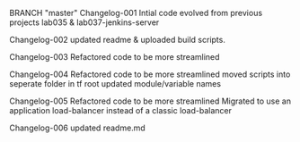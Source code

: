 BRANCH "master" 
Changelog-001
Intial code evolved from previous projects lab035 & lab037-jenkins-server

Changelog-002
updated readme & uploaded build scripts.

Changelog-003
Refactored code to be more streamlined

Changelog-004
Refactored code to be more streamlined
moved scripts into seperate folder in tf root
updated module/variable names

Changelog-005
Refactored code to be more streamlined
Migrated to use an application load-balancer instead of a classic load-balancer

Changelog-006
updated readme.md